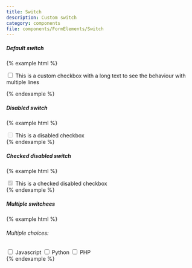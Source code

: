 ```yaml
---
title: Switch
description: Custom switch
category: components
file: components/FormElements/Switch
---
```


##### Default switch

{% example html %}

<div class="FormGroup marginBottom-0">
  <label class="Switch">
    <input class="Switch-input" name="cb-default" type="checkbox" />
    <span class="Switch-label">This is a custom checkbox with a long text to see the behaviour with multiple lines</span>
  </label>
</div>

{% endexample %}

##### Disabled switch

{% example html %}

<div class="FormGroup marginBottom-0">
  <label class="Switch">
    <input class="Switch-input" disabled name="cb-disabled" type="checkbox" />
    <span class="Switch-label">This is a disabled checkbox</span>
  </label>
</div>
{% endexample %}

##### Checked disabled switch

{% example html %}

<div class="FormGroup marginBottom-0">
  <label class="Switch">
    <input class="Switch-input" disabled checked name="cb-disabledchecked" type="checkbox" />
    <span class="Switch-label">This is a checked disabled checkbox</span>
  </label>
</div>
{% endexample %}


##### Multiple switchees

{% example html %}

<div class="GridRow GridRow--fromMedium-2">
  <div class="GridColumn FormGroup MultipleCheckbox fromMedium-marginBottom-0">
    <h6>Multiple choices:</h6>
    <label class="Switch">
      <input class="Switch-input" name="cb-1" type="checkbox" />
      <span class="Switch-label">Javascript</span>
    </label>
    <label class="Switch">
      <input class="Switch-input" name="cb-2" type="checkbox" />
      <span class="Switch-label">Python</span>
    </label>
    <label class="Switch">
      <input class="Switch-input" name="cb-3" type="checkbox" />
      <span class="Switch-label">PHP</span>
    </label>
  </div>
</div>
{% endexample %}
